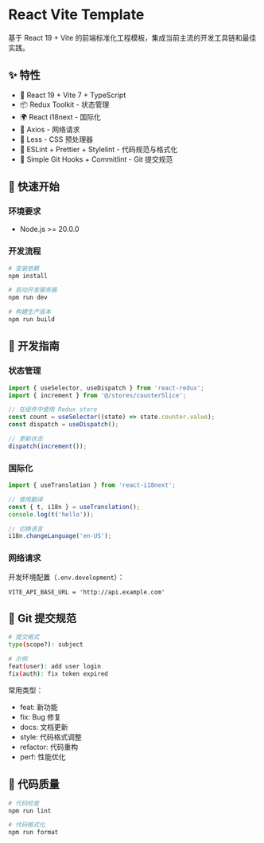 # React Vite Template

基于 React 19 + Vite 的前端标准化工程模板，集成当前主流的开发工具链和最佳实践。

## ✨ 特性

- 🚀 React 19 + Vite 7 + TypeScript
- 📦 Redux Toolkit - 状态管理
- 🌍 React i18next - 国际化
- 🔌 Axios - 网络请求
- 🎨 Less - CSS 预处理器
- 📝 ESLint + Prettier + Stylelint - 代码规范与格式化
- 🎯 Simple Git Hooks + Commitlint - Git 提交规范

## 🚀 快速开始

### 环境要求

- Node.js >= 20.0.0

### 开发流程

```bash
# 安装依赖
npm install

# 启动开发服务器
npm run dev

# 构建生产版本
npm run build
```

## 📖 开发指南

### 状态管理

```typescript
import { useSelector, useDispatch } from 'react-redux';
import { increment } from '@/stores/counterSlice';

// 在组件中使用 Redux store
const count = useSelector((state) => state.counter.value);
const dispatch = useDispatch();

// 更新状态
dispatch(increment());
```

### 国际化

```typescript
import { useTranslation } from 'react-i18next';

// 使用翻译
const { t, i18n } = useTranslation();
console.log(t('hello'));

// 切换语言
i18n.changeLanguage('en-US');
```

### 网络请求

开发环境配置（`.env.development`）：

```
VITE_API_BASE_URL = 'http://api.example.com'
```

## 📝 Git 提交规范

```bash
# 提交格式
type(scope?): subject

# 示例
feat(user): add user login
fix(auth): fix token expired
```

常用类型：

- feat: 新功能
- fix: Bug 修复
- docs: 文档更新
- style: 代码格式调整
- refactor: 代码重构
- perf: 性能优化

## 🔧 代码质量

```bash
# 代码检查
npm run lint

# 代码格式化
npm run format
```
